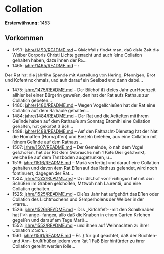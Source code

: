# Collation

**Ersterwähnung:** 1453

## Vorkommen
- 1453: [jahre/1453/README.md](../jahre/1453/README.md) – Gleichfalls findet man, daß
dieſe Zeit die Weiber Corporis Christi Lichte gemacht
und auch ‘eine Collation gehalten haben, dazu ihnen der
Ra...
- 1465: [jahre/1465/README.md](../jahre/1465/README.md) – :

Der Rat hat die jährlihe Spende mit Austeilung
von Hering, Pfennigen, Brot und Kofent no<hmals, und
auh darauf ein Seelbad und dann dabei...
- 1475: [jahre/1475/README.md](../jahre/1475/README.md) – Der Biſchof iſ} dieſes Jahr zur Hochzeit allhier bei
einer Bürgerin geweſen, den hat der Rat aufs Rathaus
zur Collation gebeten...
- 1480: [jahre/1480/README.md](../jahre/1480/README.md) – Wegen Vogelſchießen hat der
Rat eine Collation auf dem Rathauſe gehalten...
- 1484: [jahre/1484/README.md](../jahre/1484/README.md) – Der Rat und die Aelteſten mit ihrem Geſinde haben
auf dem Rathauſe am Sonntag Eſtomihi eine Collation
gehalten, hat gekoſtet 3 Sch...
- 1488: [jahre/1488/README.md](../jahre/1488/README.md) – Auf den Faſtnacht-Dienstag hat der Nat die Hornaffen
(Hornapffen) und Brezeln beſehen, au< eine Collation mit
ſeinem Geſinde auf dem Rathaus...
- 1507: [jahre/1507/README.md](../jahre/1507/README.md) – Der Gemeinde, ſo nah dem Vogel geſchoſſen, hat der
Rat dem Gebrauche nah 1 Kufe Bier geſchenkt, welche
ſie auf dem Tanzboden ausgetrunken, u...
- 1516: [jahre/1516/README.md](../jahre/1516/README.md) – Mariä verfertigt und darauf eine Collation gehalten und
davon dem Rat Eſſen auf das Rathaus geſendet, wird
noch fontinuiert, dagegen der Rat...
- 1522: [jahre/1522/README.md](../jahre/1522/README.md) – Der Biſchof von Freiſingen hat mit den Schüßen im
Graben geſchoſſen, Mittwoh nah Laurentii, und eine
Collation gehalten...
- 1525: [jahre/1525/README.md](../jahre/1525/README.md) – Dieſes Jahr hat aufgehört das Eſſen oder Collation
des Lichtmachens und Semperholens der Weiber in der
Pfarre...
- 1526: [jahre/1526/README.md](../jahre/1526/README.md) – Das _Kirſchfeſt- -mit den Schulknaben hat ſi<h ange-
fangen, alſo daß die Knaben in einem Garten Kirſchen
gegeſſen und darauf am Tage Mariä...
- 1552: [jahre/1552/README.md](../jahre/1552/README.md) – und ihnen auf Weihnachten zu ihrer
Collation 2 Sch...
- 1561: [jahre/1561/README.md](../jahre/1561/README.md) – Es i} für gut geachtet, daß den Büchſen- und Arm-
bruſtſhüßen jedem vom Rat 1 Faß Bier hinfürder zu
ihrer Collation gereiht werden ſolle...
